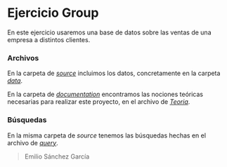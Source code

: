 # Ejercicio Group

En este ejercicio usaremos una base de datos sobre las ventas de una empresa a distintos clientes.


### Archivos

En la carpeta de *[source](https://github.com/SanchezGarciaEmilio/2021-02-22_lookup/tree/main/src)* incluimos los datos, concretamente en la carpeta *[data](https://github.com/SanchezGarciaEmilio/2021-02-22_lookup/tree/main/src/data)*.

En la carpeta de *[documentation](https://github.com/SanchezGarciaEmilio/2021-02-22_lookup/tree/main/doc)* encontramos las nociones teóricas necesarias para realizar este proyecto, en el archivo de *[Teoria](https://github.com/SanchezGarciaEmilio/2021-02-22_lookup/blob/main/doc/Teoria.pdf)*.


### Búsquedas

En la misma carpeta de *source* tenemos las búsquedas hechas en el archivo de *[query](https://github.com/SanchezGarciaEmilio/2021-02-22_lookup/blob/main/src/query/query.js)*.


> Emilio Sánchez García